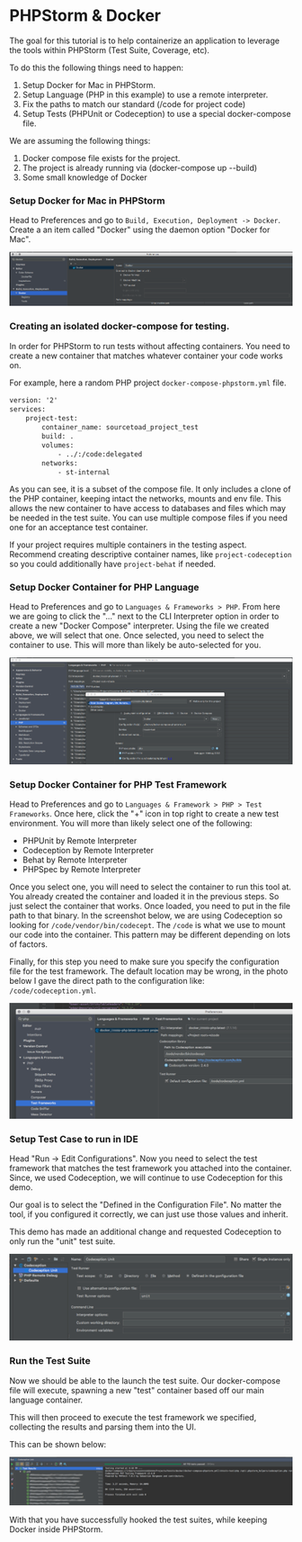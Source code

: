 # PHPStorm & Docker

The goal for this tutorial is to help containerize an application
to leverage the tools within PHPStorm (Test Suite, Coverage, etc).

To do this the following things need to happen:

1) Setup Docker for Mac in PHPStorm.
2) Setup Language (PHP in this example) to use a remote interpreter.
3) Fix the paths to match our standard (/code for project code)
4) Setup Tests (PHPUnit or Codeception) to use a special docker-compose file.

We are assuming the following things:

1) Docker compose file exists for the project.
2) The project is already running via (docker-compose up --build)
3) Some small knowledge of Docker

### Setup Docker for Mac in PHPStorm

Head to Preferences and go to `Build, Execution, Deployment -> Docker`. Create a
an item called "Docker" using the daemon option "Docker for Mac".

![](./assets/docker-phpstorm.png)

### Creating an isolated docker-compose for testing.

In order for PHPStorm to run tests without affecting containers. You need to 
create a new container that matches whatever container your code works on.

For example, here a random PHP project `docker-compose-phpstorm.yml` file.

```
version: '2'
services:
    project-test:
        container_name: sourcetoad_project_test
        build: .
        volumes:
            - ../:/code:delegated
        networks:
            - st-internal
```

As you can see, it is a subset of the compose file. It only includes a clone of 
the PHP container, keeping intact the networks, mounts and env file. This allows
the new container to have access to databases and files which may be needed in
the test suite. You can use multiple compose files if you need one for an 
acceptance test container.

If your project requires multiple containers in the testing aspect. Recommend 
creating descriptive container names, like `project-codeception` so you could 
additionally have `project-behat` if needed.

### Setup Docker Container for PHP Language

Head to Preferences and go to `Languages & Frameworks > PHP`. From here we are 
going to click the "..." next to the CLI Interpreter option in order to create a
new "Docker Compose" interpreter. Using the file we created above, we will 
select that one. Once selected, you need to select the container to use. This 
will more than likely be auto-selected for you. 

![](./assets/docker-findphp.png)

### Setup Docker Container for PHP Test Framework

Head to Preferences and go to `Languages & Framework > PHP > Test Frameworks`. 
Once here, click the "+" icon in top right to create a new test environment. You
will more than likely select one of the following:

 * PHPUnit by Remote Interpreter
 * Codeception by Remote Interpreter
 * Behat by Remote Interpreter
 * PHPSpec by Remote Interpreter
 
Once you select one, you will need to select the container to run this tool at.
You already created the container and loaded it in the previous steps. So just
select the container that works. Once loaded, you need to put in the file path 
to that binary. In the screenshot below, we are using Codeception so looking
for `/code/vendor/bin/codecept`. The `/code` is what we use to mount our code 
into the container. This pattern may be different depending on lots of factors.

Finally, for this step you need to make sure you specify the configuration file 
for the test framework. The default location may be wrong, in the photo below I
gave the direct path to the configuration like: `/code/codeception.yml`.
 
![](./assets/docker-codecept.png)
 
### Setup Test Case to run in IDE
 
Head "Run -> Edit Configurations". Now you need to select the test framework 
that matches the test framework you attached into the container. Since, we used
Codeception, we will continue to use Codeception for this demo.
 
Our goal is to select the "Defined in the Configuration File". No matter the 
tool, if you configured it correctly, we can just use those values and inherit.
 
This demo has made an additional change and requested Codeception to only run 
the "unit" test suite.
 
![](./assets/docker-unittest.png)

### Run the Test Suite

Now we should be able to the launch the test suite. Our docker-compose file will
execute, spawning a new "test" container based off our main language container.

This will then proceed to execute the test framework we specified, collecting 
the results and parsing them into the UI. 

This can be shown below: 

![](./assets/docker-testpass.png)

With that you have successfully hooked the test suites, while keeping Docker 
inside PHPStorm.


